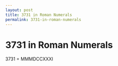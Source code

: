 ```yaml
---
layout: post
title: 3731 in Roman Numerals
permalink: 3731-in-roman-numerals
---
```


# 3731 in Roman Numerals

3731 = MMMDCCXXXI
